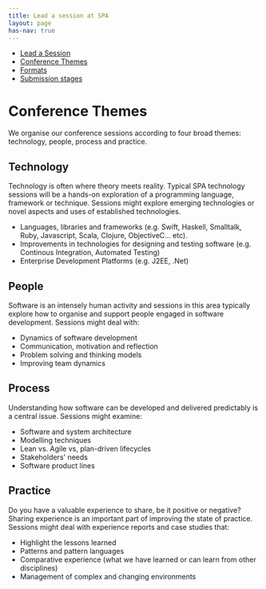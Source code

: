 ```yaml
---
title: Lead a session at SPA
layout: page
has-nav: true
---
```


<nav>
  <ul>
    <li><a href="{{ '/lead-a-session.html' | relative_url }}"><span>Lead a Session</span></a></li>
    <li class="menuactive"><a class="menuactive" href="{{ '/themes.html' | relative_url }}"><span>Conference Themes</span></a></li>
    <li><a href="{{ '/formats.html' | relative_url }}"><span>Formats</span></a></li> 
    <li><a href="{{ '/submission-stages.html' | relative_url }}"><span>Submission stages</span></a></li>
  </ul>
</nav>

<h1>Conference Themes</h1>
<p>We organise our conference sessions according to four broad themes: technology, people, process and practice.</p>
<h2>Technology</h2>
<p>Technology is often where theory meets reality. Typical SPA technology sessions will be a hands-on exploration of a programming language, framework or technique. Sessions might explore emerging technologies or novel aspects and uses of established technologies.</p>
<ul>
    <li>Languages, libraries and frameworks (e.g. Swift, Haskell, Smalltalk, Ruby, Javascript, Scala, Clojure, ObjectiveC... etc).</li>
    <li>Improvements in technologies for designing and testing software (e.g. Continous Integration, Automated Testing)</li>
    <li>Enterprise Development Platforms (e.g. J2EE, .Net)</li>
</ul>

<h2>People</h2>
<p>Software is an intensely human activity and sessions in this area typically explore how to organise and support people engaged in software development. Sessions might deal with:</p>
<ul>
    <li>Dynamics of software development</li>
    <li>Communication, motivation and reflection</li>
    <li>Problem solving and thinking models</li>
    <li>Improving team dynamics</li>
</ul>

<h2>Process</h2>
<p>Understanding how software can be developed and delivered predictably is a central issue. Sessions might examine:</p>
<ul>
    <li>Software and system architecture</li>
    <li>Modelling techniques</li>
    <li>Lean vs. Agile vs, plan-driven lifecycles</li>
    <li>Stakeholders' needs</li>
    <li>Software product lines</li>
</ul>

<h2>Practice</h2>
<p>Do you have a valuable experience to share, be it positive or negative? Sharing experience is an important part of improving the state of practice. Sessions might deal with experience reports and case studies that:</p>
<ul>
    <li>Highlight the lessons learned</li>
    <li>Patterns and pattern languages</li>
    <li>Comparative experience (what we have learned or can learn from other disciplines)</li>
    <li>Management of complex and changing environments</li>
</ul>
